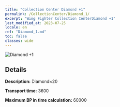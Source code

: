 ```yaml
---
title: "Collection Center Diamond +1"
permalink: /CollectionCenter/Diamond_1/
excerpt: "Wing Fighter Collection CenterDiamond +1"
last_modified_at: 2023-07-25
locale: en
ref: "Diamond_1.md"
toc: false
classes: wide
---
```



![Diamond +1](/images/cc/CC_Diamond_1.png)

## Details

  **Description:** Diamond×20

  **Transport time:** 3600

  **Maximum BP in time calculation:** 60000

